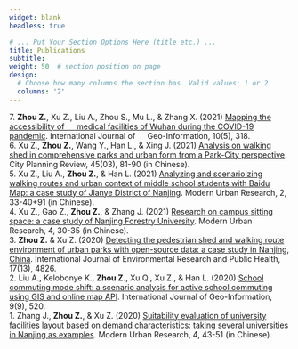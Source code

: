 ```yaml
---
widget: blank
headless: true

# ... Put Your Section Options Here (title etc.) ...
title: Publications
subtitle:
weight: 50  # section position on page
design:
  # Choose how many columns the section has. Valid values: 1 or 2.
  columns: '2'
---
```


7\. **Zhou Z.**, Xu Z., Liu A., Zhou S., Mu L., & Zhang X. (2021) [Mapping the accessibility of &emsp; medical facilities of Wuhan during the COVID-19 pandemic](https://ryan-zhenqi-zhou.github.io/ijgi-10-00318.pdf). International Journal of &emsp; Geo-Information, 10(5), 318.\
6\. Xu Z., **Zhou Z.**, Wang Y., Han L., & Xing J. (2021) [Analysis on walking shed in comprehensive parks and urban form from a Park-City perspective](https://ryan-zhenqi-zhou.github.io/cpr-1002-1329.pdf). City Planning Review, 45(03), 81-90 (in Chinese).\
5\. Xu Z., Liu A., **Zhou Z.**, & Han L. (2021) [Analyzing and scenarioizing walking routes and urban context of middle school students with Baidu Map: a case study of Jianye District of Nanjing](https://ryan-zhenqi-zhou.github.io/tx-0033-08.pdf). Modern Urban Research, 2, 33-40+91 (in Chinese).\
4\. Xu Z., Gao Z., **Zhou Z.**, & Zhang J. (2021) [Research on campus sitting space: a case study of Nanjing Forestry University](https://ryan-zhenqi-zhou.github.io/zx-0030-06.pdf). Modern Urban Research, 4, 30-35 (in Chinese).\
3\. **Zhou Z.** & Xu Z. (2020) [Detecting the pedestrian shed and walking route environment of urban parks with open-source data: a case study in Nanjing, China](https://ryan-zhenqi-zhou.github.io/ijerph-17-04826-v2.pdf). International Journal of Environmental Research and Public Health, 17(13), 4826.\
2\. Liu A., Kelobonye K., **Zhou Z.**, Xu Q., Xu Z., & Han L. (2020) [School commuting mode shift: a scenario analysis for active school commuting using GIS and online map API](https://ryan-zhenqi-zhou.github.io/ijgi-09-00520.pdf). International Journal of Geo-Information, 9(9), 520.\
1\. Zhang J., **Zhou Z.**, & Xu Z. (2020) [Suitability evaluation of university facilities layout based on demand characteristics: taking several universities in Nanjing as examples](https://ryan-zhenqi-zhou.github.io/ss-0043-09.pdf). Modern Urban Research, 4, 43-51 (in Chinese).

